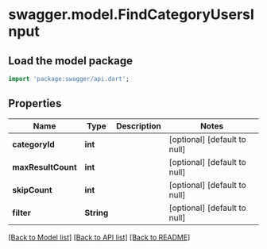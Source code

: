 # swagger.model.FindCategoryUsersInput

## Load the model package
```dart
import 'package:swagger/api.dart';
```

## Properties
Name | Type | Description | Notes
------------ | ------------- | ------------- | -------------
**categoryId** | **int** |  | [optional] [default to null]
**maxResultCount** | **int** |  | [optional] [default to null]
**skipCount** | **int** |  | [optional] [default to null]
**filter** | **String** |  | [optional] [default to null]

[[Back to Model list]](../README.md#documentation-for-models) [[Back to API list]](../README.md#documentation-for-api-endpoints) [[Back to README]](../README.md)


